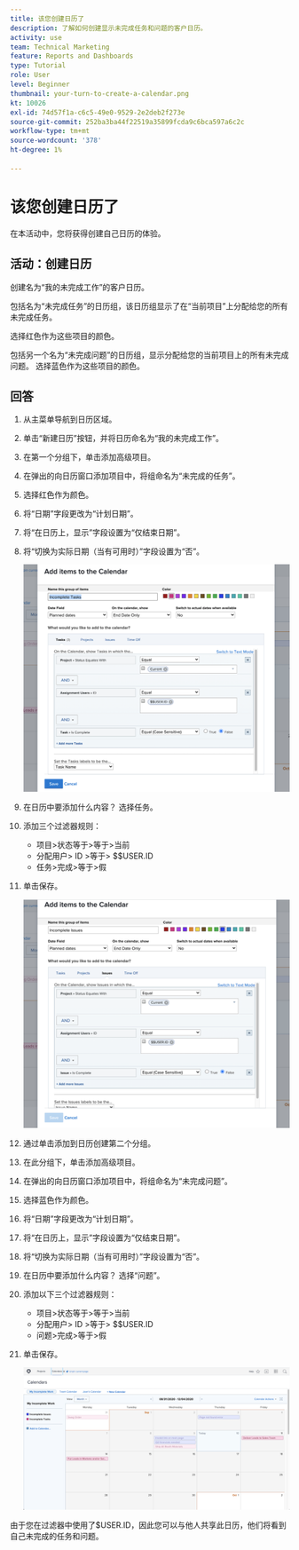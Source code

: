 ```yaml
---
title: 该您创建日历了
description: 了解如何创建显示未完成任务和问题的客户日历。
activity: use
team: Technical Marketing
feature: Reports and Dashboards
type: Tutorial
role: User
level: Beginner
thumbnail: your-turn-to-create-a-calendar.png
kt: 10026
exl-id: 74d57f1a-c6c5-49e0-9529-2e2deb2f273e
source-git-commit: 252ba3ba44f22519a35899fcda9c6bca597a6c2c
workflow-type: tm+mt
source-wordcount: '378'
ht-degree: 1%

---
```


# 该您创建日历了

在本活动中，您将获得创建自己日历的体验。

## 活动：创建日历

创建名为“我的未完成工作”的客户日历。

包括名为“未完成任务”的日历组，该日历组显示了在“当前项目”上分配给您的所有未完成任务。

选择红色作为这些项目的颜色。

包括另一个名为“未完成问题”的日历组，显示分配给您的当前项目上的所有未完成问题。 选择蓝色作为这些项目的颜色。

## 回答

1. 从主菜单导航到日历区域。
1. 单击“新建日历”按钮，并将日历命名为“我的未完成工作”。
1. 在第一个分组下，单击添加高级项目。
1. 在弹出的向日历窗口添加项目中，将组命名为“未完成的任务”。
1. 选择红色作为颜色。
1. 将“日期”字段更改为“计划日期”。
1. 将“在日历上，显示”字段设置为“仅结束日期”。
1. 将“切换为实际日期（当有可用时）”字段设置为“否”。

   ![向日历中添加项目的屏幕图像](assets/calendar-activity-1.png)

1. 在日历中要添加什么内容？ 选择任务。
1. 添加三个过滤器规则：

   * 项目>状态等于>等于>当前
   * 分配用户> ID >等于> $$USER.ID
   * 任务>完成>等于>假

1. 单击保存。

   ![向日历中添加项目的屏幕图像](assets/calendar-activity-2.png)

1. 通过单击添加到日历创建第二个分组。
1. 在此分组下，单击添加高级项目。
1. 在弹出的向日历窗口添加项目中，将组命名为“未完成问题”。
1. 选择蓝色作为颜色。
1. 将“日期”字段更改为“计划日期”。
1. 将“在日历上，显示”字段设置为“仅结束日期”。
1. 将“切换为实际日期（当有可用时）”字段设置为“否”。
1. 在日历中要添加什么内容？ 选择“问题”。
1. 添加以下三个过滤器规则：

   * 项目>状态等于>等于>当前
   * 分配用户> ID >等于> $$USER.ID
   * 问题>完成>等于>假

1. 单击保存。

   ![向日历中添加项目的屏幕图像](assets/calendar-activity-3.png)

由于您在过滤器中使用了$USER.ID，因此您可以与他人共享此日历，他们将看到自己未完成的任务和问题。
